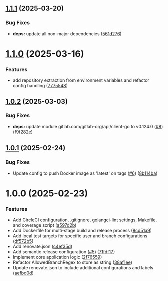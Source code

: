 ## [1.1.1](https://github.com/xMoelletschi/renoglaab/compare/v1.1.0...v1.1.1) (2025-03-20)


### Bug Fixes

* **deps:** update all non-major dependencies ([561d276](https://github.com/xMoelletschi/renoglaab/commit/561d27633183ad1941fb1785726b4b1212f6dde1))

# [1.1.0](https://github.com/xMoelletschi/renoglaab/compare/v1.0.2...v1.1.0) (2025-03-16)


### Features

* add repository extraction from environment variables and refactor config handling ([7775548](https://github.com/xMoelletschi/renoglaab/commit/77755485b2d3f0b5d9acb60ad06dcad618879b14))

## [1.0.2](https://github.com/xMoelletschi/renoglaab/compare/v1.0.1...v1.0.2) (2025-03-03)


### Bug Fixes

* **deps:** update module gitlab.com/gitlab-org/api/client-go to v0.124.0 ([#8](https://github.com/xMoelletschi/renoglaab/issues/8)) ([f9f282e](https://github.com/xMoelletschi/renoglaab/commit/f9f282e42ad3199b6061731edfc91a68ce7411bf))

## [1.0.1](https://github.com/xMoelletschi/renoglaab/compare/v1.0.0...v1.0.1) (2025-02-24)


### Bug Fixes

* Update config to push Docker image as 'latest' on tags ([#6](https://github.com/xMoelletschi/renoglaab/issues/6)) ([8b114ba](https://github.com/xMoelletschi/renoglaab/commit/8b114ba06607e25128cd92a1b9b14e3d9f7f45e2))

# 1.0.0 (2025-02-23)


### Features

* Add CircleCI configuration, .gitignore, golangci-lint settings, Makefile, and coverage script ([a597d2b](https://github.com/xMoelletschi/renoglaab/commit/a597d2b892ada7d0d274c33820761b6f59fd0b0c))
* Add Dockerfile for multi-stage build and release process ([8cd51a9](https://github.com/xMoelletschi/renoglaab/commit/8cd51a91ce36c9ad678f161e31915d835705618a))
* Add local test targets for specific user and branch configurations ([df572b5](https://github.com/xMoelletschi/renoglaab/commit/df572b57f470f6214ba7b42a4e3d27f3b0024f25))
* Add renovate.json ([c4ef35d](https://github.com/xMoelletschi/renoglaab/commit/c4ef35d9be20fe7aa94ddb16c9cf1c362a793465))
* Add semantic release configuration ([#5](https://github.com/xMoelletschi/renoglaab/issues/5)) ([71fdf17](https://github.com/xMoelletschi/renoglaab/commit/71fdf17de567c73cb6e5aaab76bc38598ed4eca2))
* Implement core application logic ([2f76559](https://github.com/xMoelletschi/renoglaab/commit/2f7655987a8f676e5fc807579ef22218c85cf533))
* Refactor AllowedBranchRegex to store as string ([38af1ee](https://github.com/xMoelletschi/renoglaab/commit/38af1ee3b8dd78df3e7ea927bfb108a4a7b19f8e))
* Update renovate.json to include additional configurations and labels ([aefbd0d](https://github.com/xMoelletschi/renoglaab/commit/aefbd0d2b27da2ed7d860de2b09b114959f49dd6))
